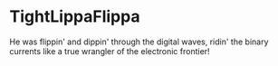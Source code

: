 # TightLippaFlippa
He was flippin' and dippin' through the digital waves, ridin' the binary currents like a true wrangler of the electronic frontier!
